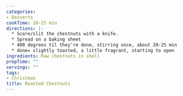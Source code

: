 ```yaml
---
categories:
- Desserts
cookTime: 20-25 min
directions: |-
  * Score/slit the chestnuts with a knife.
  * Spread on a baking sheet
  * 400 degrees til they’re done, stirring once, about 20-25 min
  * done= slightly toasted, a little fragrant, starting to open
ingredients: Raw chestnuts in shell
prepTime: ""
servings: ""
tags:
- Christmas
title: Roasted Chestnuts
---
```

